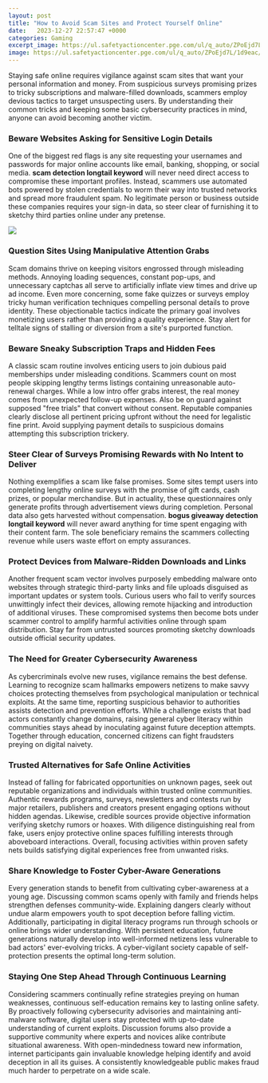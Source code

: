 ```yaml
---
layout: post
title: "How to Avoid Scam Sites and Protect Yourself Online"
date:   2023-12-27 22:57:47 +0000
categories: Gaming
excerpt_image: https://ul.safetyactioncenter.pge.com/ul/q_auto/ZPoEjd7L/1d9eac/scams1.png
image: https://ul.safetyactioncenter.pge.com/ul/q_auto/ZPoEjd7L/1d9eac/scams1.png
---
```


Staying safe online requires vigilance against scam sites that want your personal information and money. From suspicious surveys promising prizes to tricky subscriptions and malware-filled downloads, scammers employ devious tactics to target unsuspecting users. By understanding their common tricks and keeping some basic cybersecurity practices in mind, anyone can avoid becoming another victim.
### Beware Websites Asking for Sensitive Login Details
One of the biggest red flags is any site requesting your usernames and passwords for major online accounts like email, banking, shopping, or social media. **scam detection longtail keyword** will never need direct access to compromise these important profiles. Instead, scammers use automated bots powered by stolen credentials to worm their way into trusted networks and spread more fraudulent spam. No legitimate person or business outside these companies requires your sign-in data, so steer clear of furnishing it to sketchy third parties online under any pretense. 

![](https://ul.safetyactioncenter.pge.com/ul/q_auto/ZPoEjd7L/1d9eac/scams1.png)
### Question Sites Using Manipulative Attention Grabs
Scam domains thrive on keeping visitors engrossed through misleading methods. Annoying loading sequences, constant pop-ups, and unnecessary captchas all serve to artificially inflate view times and drive up ad income. Even more concerning, some fake quizzes or surveys employ tricky human verification techniques compelling personal details to prove identity. These objectionable tactics indicate the primary goal involves monetizing users rather than providing a quality experience. Stay alert for telltale signs of stalling or diversion from a site's purported function.
### Beware Sneaky Subscription Traps and Hidden Fees
A classic scam routine involves enticing users to join dubious paid memberships under misleading conditions. Scammers count on most people skipping lengthy terms listings containing unreasonable auto-renewal charges. While a low intro offer grabs interest, the real money comes from unexpected follow-up expenses. Also be on guard against supposed "free trials" that convert without consent. Reputable companies clearly disclose all pertinent pricing upfront without the need for legalistic fine print. Avoid supplying payment details to suspicious domains attempting this subscription trickery.
### Steer Clear of Surveys Promising Rewards with No Intent to Deliver 
Nothing exemplifies a scam like false promises. Some sites tempt users into completing lengthy online surveys with the promise of gift cards, cash prizes, or popular merchandise. But in actuality, these questionnaires only generate profits through advertisement views during completion. Personal data also gets harvested without compensation. **bogus giveaway detection longtail keyword** will never award anything for time spent engaging with their content farm. The sole beneficiary remains the scammers collecting revenue while users waste effort on empty assurances.
### Protect Devices from Malware-Ridden Downloads and Links
Another frequent scam vector involves purposely embedding malware onto websites through strategic third-party links and file uploads disguised as important updates or system tools. Curious users who fail to verify sources unwittingly infect their devices, allowing remote hijacking and introduction of additional viruses. These compromised systems then become bots under scammer control to amplify harmful activities online through spam distribution. Stay far from untrusted sources promoting sketchy downloads outside official security updates.
### The Need for Greater Cybersecurity Awareness
As cybercriminals evolve new ruses, vigilance remains the best defense. Learning to recognize scam hallmarks empowers netizens to make savvy choices protecting themselves from psychological manipulation or technical exploits. At the same time, reporting suspicious behavior to authorities assists detection and prevention efforts. While a challenge exists that bad actors constantly change domains, raising general cyber literacy within communities stays ahead by inoculating against future deception attempts. Together through education, concerned citizens can fight fraudsters preying on digital naivety.
### Trusted Alternatives for Safe Online Activities 
Instead of falling for fabricated opportunities on unknown pages, seek out reputable organizations and individuals within trusted online communities. Authentic rewards programs, surveys, newsletters and contests run by major retailers, publishers and creators present engaging options without hidden agendas. Likewise, credible sources provide objective information verifying sketchy rumors or hoaxes. With diligence distinguishing real from fake, users enjoy protective online spaces fulfilling interests through aboveboard interactions. Overall, focusing activities within proven safety nets builds satisfying digital experiences free from unwanted risks.  
### Share Knowledge to Foster Cyber-Aware Generations
Every generation stands to benefit from cultivating cyber-awareness at a young age. Discussing common scams openly with family and friends helps strengthen defenses community-wide. Explaining dangers clearly without undue alarm empowers youth to spot deception before falling victim. Additionally, participating in digital literacy programs run through schools or online brings wider understanding. With persistent education, future generations naturally develop into well-informed netizens less vulnerable to bad actors' ever-evolving tricks. A cyber-vigilant society capable of self-protection presents the optimal long-term solution.
### Staying One Step Ahead Through Continuous Learning
Considering scammers continually refine strategies preying on human weaknesses, continuous self-education remains key to lasting online safety. By proactively following cybersecurity advisories and maintaining anti-malware software, digital users stay protected with up-to-date understanding of current exploits. Discussion forums also provide a supportive community where experts and novices alike contribute situational awareness. With open-mindedness toward new information, internet participants gain invaluable knowledge helping identify and avoid deception in all its guises. A consistently knowledgeable public makes fraud much harder to perpetrate on a wide scale.